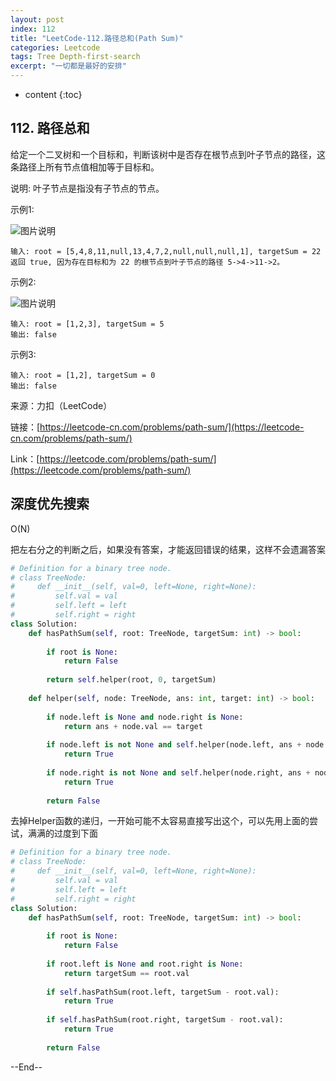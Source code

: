 ```yaml
---
layout: post
index: 112
title: "LeetCode-112.路径总和(Path Sum)"
categories: Leetcode
tags: Tree Depth-first-search
excerpt: "一切都是最好的安排"
---
```


* content
{:toc}

## 112. 路径总和

给定一个二叉树和一个目标和，判断该树中是否存在根节点到叶子节点的路径，这条路径上所有节点值相加等于目标和。

说明: 叶子节点是指没有子节点的节点。

示例1: 

![图片说明](https://geemaple.github.io/images/leetcode-algorithm-112-1.jpg)

```
输入: root = [5,4,8,11,null,13,4,7,2,null,null,null,1], targetSum = 22
返回 true, 因为存在目标和为 22 的根节点到叶子节点的路径 5->4->11->2。
```

示例2: 

![图片说明](https://geemaple.github.io/images/leetcode-algorithm-112-2.jpg)

```
输入: root = [1,2,3], targetSum = 5
输出: false
```

示例3: 

```
输入: root = [1,2], targetSum = 0
输出: false
```

来源：力扣（LeetCode）

链接：[https://leetcode-cn.com/problems/path-sum/](https://leetcode-cn.com/problems/path-sum/)

Link：[https://leetcode.com/problems/path-sum/](https://leetcode.com/problems/path-sum/)

## 深度优先搜索

O(N)

把左右分之的判断之后，如果没有答案，才能返回错误的结果，这样不会遗漏答案

```python
# Definition for a binary tree node.
# class TreeNode:
#     def __init__(self, val=0, left=None, right=None):
#         self.val = val
#         self.left = left
#         self.right = right
class Solution:
    def hasPathSum(self, root: TreeNode, targetSum: int) -> bool:
        
        if root is None:
            return False
        
        return self.helper(root, 0, targetSum)
        
    def helper(self, node: TreeNode, ans: int, target: int) -> bool:
        
        if node.left is None and node.right is None:
            return ans + node.val == target
        
        if node.left is not None and self.helper(node.left, ans + node.val, target):
            return True
        
        if node.right is not None and self.helper(node.right, ans + node.val, target):
            return True
        
        return False
```

去掉Helper函数的递归，一开始可能不太容易直接写出这个，可以先用上面的尝试，满满的过度到下面

```python
# Definition for a binary tree node.
# class TreeNode:
#     def __init__(self, val=0, left=None, right=None):
#         self.val = val
#         self.left = left
#         self.right = right
class Solution:
    def hasPathSum(self, root: TreeNode, targetSum: int) -> bool:
        
        if root is None:
            return False
        
        if root.left is None and root.right is None:
            return targetSum == root.val
        
        if self.hasPathSum(root.left, targetSum - root.val):
            return True
        
        if self.hasPathSum(root.right, targetSum - root.val):
            return True
        
        return False
```
--End--


